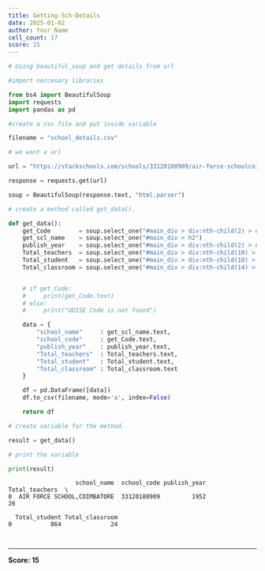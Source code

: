 ```yaml
---
title: Getting-Sch-Details
date: 2025-01-02
author: Your Name
cell_count: 17
score: 15
---
```


```python
# Using beautiful_soup and get details from url
```


```python
#import neccesary libraries
```


```python
from bs4 import BeautifulSoup
import requests
import pandas as pd
```


```python
#create a csv file and put inside variable
```


```python
filename = "school_details.csv"
```


```python
# we want a url
```


```python
url = "https://stackschools.com/schools/33120100909/air-force-schoolcoimbatore"
```


```python
response = requests.get(url)
```


```python
soup = BeautifulSoup(response.text, "html.parser")
```


```python
# create a method called get_data().
```


```python
def get_data():
    get_Code        = soup.select_one("#main_div > div:nth-child(2) > div:nth-child(1) > p > span")
    get_scl_name    = soup.select_one("#main_div > h2")
    publish_year    = soup.select_one("#main_div > div:nth-child(2) > div:nth-child(2) > p > span")
    Total_teachers  = soup.select_one("#main_div > div:nth-child(10) > p > span.badge.bg-info")
    Total_student   = soup.select_one("#main_div > div:nth-child(10) > p > span.badge.bg-danger")
    Total_classroom = soup.select_one("#main_div > div:nth-child(14) > p > span.badge.bg-warning")


    # if get_Code:
    #     print(get_Code.text)
    # else:
    #     print("UDISE Code is not found")

    data = {
        "school_name"     : get_scl_name.text,
        "school_code"     : get_Code.text,
        "publish_year"    : publish_year.text,
	    "Total_teachers"  : Total_teachers.text,
	    "Total_student"   : Total_student.text,
	    "Total_classroom" : Total_classroom.text
    }

    df = pd.DataFrame([data])
    df.to_csv(filename, mode='a', index=False)

    return df
```


```python
# create variable for the method.
```


```python
result = get_data()
```


```python
# print the variable 
```


```python
print(result)
```

                       school_name  school_code publish_year Total_teachers  \
    0  AIR FORCE SCHOOL,COIMBATORE  33120100909         1952             26   
    
      Total_student Total_classroom  
    0           864              24  



```python

```


```python

```


---
**Score: 15**
